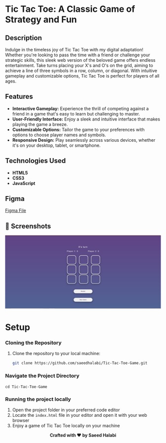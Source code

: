 # Tic Tac Toe: A Classic Game of Strategy and Fun


## Description
Indulge in the timeless joy of Tic Tac Toe with my digital adaptation! Whether you're looking to pass the time with a friend or challenge your strategic skills, this sleek web version of the beloved game offers endless entertainment. Take turns placing your X's and O's on the grid, aiming to achieve a line of three symbols in a row, column, or diagonal. With intuitive gameplay and customizable options, Tic Tac Toe is perfect for players of all ages.

## Features

- **Interactive Gameplay:** Experience the thrill of competing against a friend in a game that's easy to learn but challenging to master.
- **User-Friendly Interface:** Enjoy a sleek and intuitive interface that makes playing the game a breeze.
- **Customizable Options:** Tailor the game to your preferences with options to choose player names and symbols.
- **Responsive Design:** Play seamlessly across various devices, whether it's on your desktop, tablet, or smartphone.

## Technologies Used

- **HTML5**
- **CSS3**
- **JavaScript**


## Figma

[Figma File](https://www.figma.com/file/HNIGWD1fuanB5fiNvWfBZm/Tic-Tac-Toe-(Main-Game)?type=design&node-id=0%3A1&mode=design&t=rWH8qRJI0gek5pnk-1)

## 📸 Screenshots
![Screenshots](./screenshots/tic_tac_toe.jpg)

# Setup

### Cloning the Repository
1. Clone the repository to your local machine:
   ```bash
   git clone https://github.com/saeedhalabi/Tic-Tac-Toe-Game.git

### Navigate the Project Directory
<code>cd Tic-Tac-Toe-Game</code>

### Running the project locally
1. Open the project folder in your preferred code editor
2. Locate the <code>index.html</code> file in your editor and open it with your web browser
3. Enjoy a game of Tic Tac Toe locally on your machine


<p align="center"><strong>Crafted with ❤️ by Saeed Halabi</strong></p>